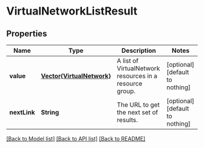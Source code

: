 # VirtualNetworkListResult


## Properties
Name | Type | Description | Notes
------------ | ------------- | ------------- | -------------
**value** | [**Vector{VirtualNetwork}**](VirtualNetwork.md) | A list of VirtualNetwork resources in a resource group. | [optional] [default to nothing]
**nextLink** | **String** | The URL to get the next set of results. | [optional] [default to nothing]


[[Back to Model list]](../README.md#models) [[Back to API list]](../README.md#api-endpoints) [[Back to README]](../README.md)


